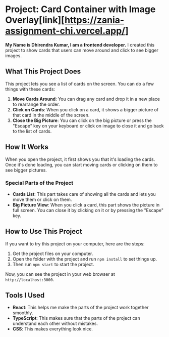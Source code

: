 
# Project: Card Container with Image Overlay[link][https://zania-assignment-chi.vercel.app/]

**My Name is Dhirendra Kumar, I am a frontend developer.** I created this project to show cards that users can move around and click to see bigger images.

## What This Project Does

This project lets you see a list of cards on the screen. You can do a few things with these cards:

1. **Move Cards Around**: You can drag any card and drop it in a new place to rearrange the order.
2. **Click on Cards**: When you click on a card, it shows a bigger picture of that card in the middle of the screen.
3. **Close the Big Picture**: You can click on the big picture or press the "Escape" key on your keyboard or click on image to close it and go back to the list of cards.

## How It Works

When you open the project, it first shows you that it's loading the cards. Once it's done loading, you can start moving cards or clicking on them to see bigger pictures.


### Special Parts of the Project

- **Cards List**: This part takes care of showing all the cards and lets you move them or click on them.
- **Big Picture View**: When you click a card, this part shows the picture in full screen. You can close it by clicking on it or by pressing the "Escape" key.

## How to Use This Project

If you want to try this project on your computer, here are the steps:

1. Get the project files on your computer.
2. Open the folder with the project and run `npm install` to set things up.
3. Then run `npm start` to start the project.

Now, you can see the project in your web browser at `http://localhost:3000`.

## Tools I Used

- **React**: This helps me make the parts of the project work together smoothly.
- **TypeScript**: This makes sure that the parts of the project can understand each other without mistakes.
- **CSS**: This makes everything look nice.


